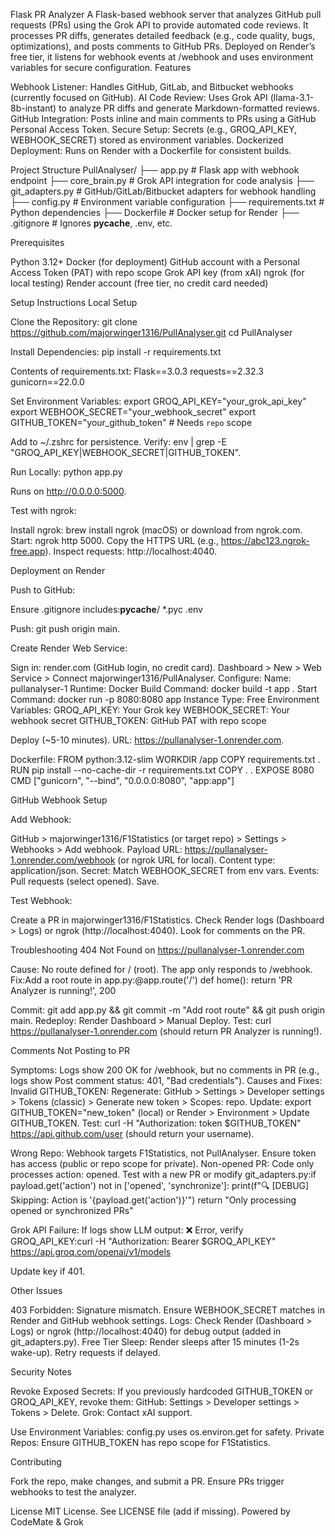 Flask PR Analyzer
A Flask-based webhook server that analyzes GitHub pull requests (PRs) using the Grok API to provide automated code reviews. It processes PR diffs, generates detailed feedback (e.g., code quality, bugs, optimizations), and posts comments to GitHub PRs. Deployed on Render’s free tier, it listens for webhook events at /webhook and uses environment variables for secure configuration.
Features

Webhook Listener: Handles GitHub, GitLab, and Bitbucket webhooks (currently focused on GitHub).
AI Code Review: Uses Grok API (llama-3.1-8b-instant) to analyze PR diffs and generate Markdown-formatted reviews.
GitHub Integration: Posts inline and main comments to PRs using a GitHub Personal Access Token.
Secure Setup: Secrets (e.g., GROQ_API_KEY, WEBHOOK_SECRET) stored as environment variables.
Dockerized Deployment: Runs on Render with a Dockerfile for consistent builds.

Project Structure
PullAnalyser/
├── app.py              # Flask app with webhook endpoint
├── core_brain.py       # Grok API integration for code analysis
├── git_adapters.py     # GitHub/GitLab/Bitbucket adapters for webhook handling
├── config.py           # Environment variable configuration
├── requirements.txt    # Python dependencies
├── Dockerfile          # Docker setup for Render
├── .gitignore          # Ignores __pycache__, .env, etc.

Prerequisites

Python 3.12+
Docker (for deployment)
GitHub account with a Personal Access Token (PAT) with repo scope
Grok API key (from xAI)
ngrok (for local testing)
Render account (free tier, no credit card needed)

Setup Instructions
Local Setup

Clone the Repository:
git clone https://github.com/majorwinger1316/PullAnalyser.git
cd PullAnalyser


Install Dependencies:
pip install -r requirements.txt

Contents of requirements.txt:
Flask==3.0.3
requests==2.32.3
gunicorn==22.0.0


Set Environment Variables:
export GROQ_API_KEY="your_grok_api_key"
export WEBHOOK_SECRET="your_webhook_secret"
export GITHUB_TOKEN="your_github_token"  # Needs `repo` scope


Add to ~/.zshrc for persistence.
Verify: env | grep -E "GROQ_API_KEY|WEBHOOK_SECRET|GITHUB_TOKEN".


Run Locally:
python app.py


Runs on http://0.0.0.0:5000.


Test with ngrok:

Install ngrok: brew install ngrok (macOS) or download from ngrok.com.
Start: ngrok http 5000.
Copy the HTTPS URL (e.g., https://abc123.ngrok-free.app).
Inspect requests: http://localhost:4040.



Deployment on Render

Push to GitHub:

Ensure .gitignore includes:__pycache__/
*.pyc
.env


Push: git push origin main.


Create Render Web Service:

Sign in: render.com (GitHub login, no credit card).
Dashboard > New > Web Service > Connect majorwinger1316/PullAnalyser.
Configure:
Name: pullanalyser-1
Runtime: Docker
Build Command: docker build -t app .
Start Command: docker run -p 8080:8080 app
Instance Type: Free
Environment Variables:
GROQ_API_KEY: Your Grok key
WEBHOOK_SECRET: Your webhook secret
GITHUB_TOKEN: GitHub PAT with repo scope




Deploy (~5-10 minutes).
URL: https://pullanalyser-1.onrender.com.


Dockerfile:
FROM python:3.12-slim
WORKDIR /app
COPY requirements.txt .
RUN pip install --no-cache-dir -r requirements.txt
COPY . .
EXPOSE 8080
CMD ["gunicorn", "--bind", "0.0.0.0:8080", "app:app"]



GitHub Webhook Setup

Add Webhook:

GitHub > majorwinger1316/F1Statistics (or target repo) > Settings > Webhooks > Add webhook.
Payload URL: https://pullanalyser-1.onrender.com/webhook (or ngrok URL for local).
Content type: application/json.
Secret: Match WEBHOOK_SECRET from env vars.
Events: Pull requests (select opened).
Save.


Test Webhook:

Create a PR in majorwinger1316/F1Statistics.
Check Render logs (Dashboard > Logs) or ngrok (http://localhost:4040).
Look for comments on the PR.



Troubleshooting
404 Not Found on https://pullanalyser-1.onrender.com

Cause: No route defined for / (root). The app only responds to /webhook.
Fix:Add a root route in app.py:@app.route('/')
def home():
    return 'PR Analyzer is running!', 200


Commit: git add app.py && git commit -m "Add root route" && git push origin main.
Redeploy: Render Dashboard > Manual Deploy.
Test: curl https://pullanalyser-1.onrender.com (should return PR Analyzer is running!).



Comments Not Posting to PR

Symptoms: Logs show 200 OK for /webhook, but no comments in PR (e.g., logs show Post comment status: 401, "Bad credentials").
Causes and Fixes:
Invalid GITHUB_TOKEN:
Regenerate: GitHub > Settings > Developer settings > Tokens (classic) > Generate new token > Scopes: repo.
Update: export GITHUB_TOKEN="new_token" (local) or Render > Environment > Update GITHUB_TOKEN.
Test: curl -H "Authorization: token $GITHUB_TOKEN" https://api.github.com/user (should return your username).


Wrong Repo: Webhook targets F1Statistics, not PullAnalyser. Ensure token has access (public or repo scope for private).
Non-opened PR: Code only processes action: opened. Test with a new PR or modify git_adapters.py:if payload.get('action') not in ['opened', 'synchronize']:
    print(f"🔍 [DEBUG] Skipping: Action is '{payload.get('action')}'")
    return "Only processing opened or synchronized PRs"


Grok API Failure: If logs show LLM output: ❌ Error, verify GROQ_API_KEY:curl -H "Authorization: Bearer $GROQ_API_KEY" https://api.groq.com/openai/v1/models


Update key if 401.





Other Issues

403 Forbidden: Signature mismatch. Ensure WEBHOOK_SECRET matches in Render and GitHub webhook settings.
Logs: Check Render (Dashboard > Logs) or ngrok (http://localhost:4040) for debug output (added in git_adapters.py).
Free Tier Sleep: Render sleeps after 15 minutes (1-2s wake-up). Retry requests if delayed.

Security Notes

Revoke Exposed Secrets: If you previously hardcoded GITHUB_TOKEN or GROQ_API_KEY, revoke them:
GitHub: Settings > Developer settings > Tokens > Delete.
Grok: Contact xAI support.


Use Environment Variables: config.py uses os.environ.get for safety.
Private Repos: Ensure GITHUB_TOKEN has repo scope for F1Statistics.

Contributing

Fork the repo, make changes, and submit a PR.
Ensure PRs trigger webhooks to test the analyzer.

License
MIT License. See LICENSE file (add if missing).
Powered by CodeMate & Grok
